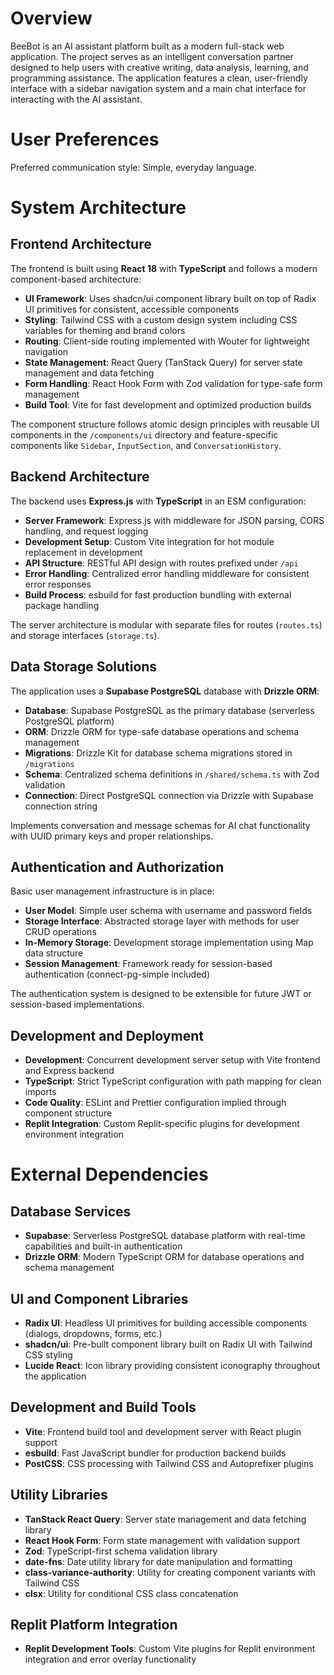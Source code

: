 # Overview

BeeBot is an AI assistant platform built as a modern full-stack web application. The project serves as an intelligent conversation partner designed to help users with creative writing, data analysis, learning, and programming assistance. The application features a clean, user-friendly interface with a sidebar navigation system and a main chat interface for interacting with the AI assistant.

# User Preferences

Preferred communication style: Simple, everyday language.

# System Architecture

## Frontend Architecture

The frontend is built using **React 18** with **TypeScript** and follows a modern component-based architecture:

- **UI Framework**: Uses shadcn/ui component library built on top of Radix UI primitives for consistent, accessible components
- **Styling**: Tailwind CSS with a custom design system including CSS variables for theming and brand colors
- **Routing**: Client-side routing implemented with Wouter for lightweight navigation
- **State Management**: React Query (TanStack Query) for server state management and data fetching
- **Form Handling**: React Hook Form with Zod validation for type-safe form management
- **Build Tool**: Vite for fast development and optimized production builds

The component structure follows atomic design principles with reusable UI components in the `/components/ui` directory and feature-specific components like `Sidebar`, `InputSection`, and `ConversationHistory`.

## Backend Architecture

The backend uses **Express.js** with **TypeScript** in an ESM configuration:

- **Server Framework**: Express.js with middleware for JSON parsing, CORS handling, and request logging
- **Development Setup**: Custom Vite integration for hot module replacement in development
- **API Structure**: RESTful API design with routes prefixed under `/api`
- **Error Handling**: Centralized error handling middleware for consistent error responses
- **Build Process**: esbuild for fast production bundling with external package handling

The server architecture is modular with separate files for routes (`routes.ts`) and storage interfaces (`storage.ts`).

## Data Storage Solutions

The application uses a **Supabase PostgreSQL** database with **Drizzle ORM**:

- **Database**: Supabase PostgreSQL as the primary database (serverless PostgreSQL platform)
- **ORM**: Drizzle ORM for type-safe database operations and schema management
- **Migrations**: Drizzle Kit for database schema migrations stored in `/migrations`
- **Schema**: Centralized schema definitions in `/shared/schema.ts` with Zod validation
- **Connection**: Direct PostgreSQL connection via Drizzle with Supabase connection string

Implements conversation and message schemas for AI chat functionality with UUID primary keys and proper relationships.

## Authentication and Authorization

Basic user management infrastructure is in place:

- **User Model**: Simple user schema with username and password fields
- **Storage Interface**: Abstracted storage layer with methods for user CRUD operations
- **In-Memory Storage**: Development storage implementation using Map data structure
- **Session Management**: Framework ready for session-based authentication (connect-pg-simple included)

The authentication system is designed to be extensible for future JWT or session-based implementations.

## Development and Deployment

- **Development**: Concurrent development server setup with Vite frontend and Express backend
- **TypeScript**: Strict TypeScript configuration with path mapping for clean imports
- **Code Quality**: ESLint and Prettier configuration implied through component structure
- **Replit Integration**: Custom Replit-specific plugins for development environment integration

# External Dependencies

## Database Services
- **Supabase**: Serverless PostgreSQL database platform with real-time capabilities and built-in authentication
- **Drizzle ORM**: Modern TypeScript ORM for database operations and schema management

## UI and Component Libraries
- **Radix UI**: Headless UI primitives for building accessible components (dialogs, dropdowns, forms, etc.)
- **shadcn/ui**: Pre-built component library built on Radix UI with Tailwind CSS styling
- **Lucide React**: Icon library providing consistent iconography throughout the application

## Development and Build Tools
- **Vite**: Frontend build tool and development server with React plugin support
- **esbuild**: Fast JavaScript bundler for production backend builds
- **PostCSS**: CSS processing with Tailwind CSS and Autoprefixer plugins

## Utility Libraries
- **TanStack React Query**: Server state management and data fetching library
- **React Hook Form**: Form state management with validation support
- **Zod**: TypeScript-first schema validation library
- **date-fns**: Date utility library for date manipulation and formatting
- **class-variance-authority**: Utility for creating component variants with Tailwind CSS
- **clsx**: Utility for conditional CSS class concatenation

## Replit Platform Integration
- **Replit Development Tools**: Custom Vite plugins for Replit environment integration and error overlay functionality